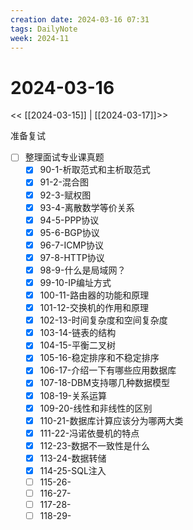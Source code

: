 ```yaml
---
creation date: 2024-03-16 07:31
tags: DailyNote
week: 2024-11
---
```


# 2024-03-16

<< [[2024-03-15]] | [[2024-03-17]]>>


准备复试
- [ ] 整理面试专业课真题
	- [x] 90-1-析取范式和主析取范式
	- [x] 91-2-混合图
	- [x] 92-3-赋权图
	- [x] 93-4-离散数学等价关系
	- [x] 94-5-PPP协议
	- [x] 95-6-BGP协议
	- [x] 96-7-ICMP协议
	- [x] 97-8-HTTP协议
	- [x] 98-9-什么是局域网？
	- [x] 99-10-IP编址方式
	- [x] 100-11-路由器的功能和原理
	- [x] 101-12-交换机的作用和原理
	- [x] 102-13-时间复杂度和空间复杂度
	- [x] 103-14-链表的结构
	- [x] 104-15-平衡二叉树
	- [x] 105-16-稳定排序和不稳定排序
	- [x] 106-17-介绍一下有哪些应用数据库
	- [x] 107-18-DBM支持哪几种数据模型
	- [x] 108-19-关系运算
	- [x] 109-20-线性和非线性的区别
	- [x] 110-21-数据库计算应该分为哪两大类
	- [x] 111-22-冯诺依曼机的特点
	- [x] 112-23-数据不一致性是什么
	- [x] 113-24-数据转储
	- [x] 114-25-SQL注入
	- [ ] 115-26-
	- [ ] 116-27-
	- [ ] 117-28-
	- [ ] 118-29-